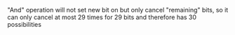 "And" operation will not set new bit on but only cancel "remaining" bits, so it can only cancel at most 29 times for 29 bits and therefore has 30 possibilities
​
​